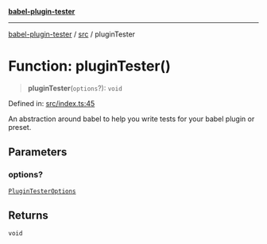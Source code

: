 [**babel-plugin-tester**](../../README.md)

***

[babel-plugin-tester](../../README.md) / [src](../README.md) / pluginTester

# Function: pluginTester()

> **pluginTester**(`options`?): `void`

Defined in: [src/index.ts:45](https://github.com/babel-utils/babel-plugin-tester/blob/03734eaa985470bea60d71fab1aa0d0dbdddae3c/src/index.ts#L45)

An abstraction around babel to help you write tests for your babel plugin or
preset.

## Parameters

### options?

[`PluginTesterOptions`](../../types/global/interfaces/PluginTesterOptions.md)

## Returns

`void`
